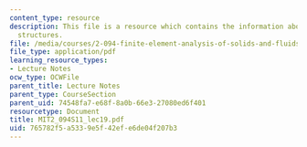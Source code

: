 ```yaml
---
content_type: resource
description: This file is a resource which contains the information about slender
  structures.
file: /media/courses/2-094-finite-element-analysis-of-solids-and-fluids-ii-spring-2011/765782f5a5339e5f42efe6de04f207b3_MIT2_094S11_lec19.pdf
file_type: application/pdf
learning_resource_types:
- Lecture Notes
ocw_type: OCWFile
parent_title: Lecture Notes
parent_type: CourseSection
parent_uid: 74548fa7-e68f-8a0b-66e3-27080ed6f401
resourcetype: Document
title: MIT2_094S11_lec19.pdf
uid: 765782f5-a533-9e5f-42ef-e6de04f207b3
---
```

